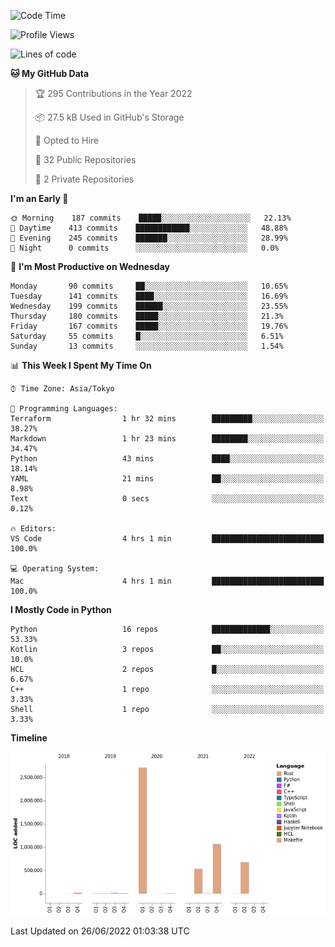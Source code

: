 <!--START_SECTION:waka-->
![Code Time](http://img.shields.io/badge/Code%20Time-0%20secs-blue)

![Profile Views](http://img.shields.io/badge/Profile%20Views-0-blue)

![Lines of code](https://img.shields.io/badge/From%20Hello%20World%20I%27ve%20Written-5%20Million%20lines%20of%20code-blue)

**🐱 My GitHub Data** 

> 🏆 295 Contributions in the Year 2022
 > 
> 📦 27.5 kB Used in GitHub's Storage 
 > 
> 💼 Opted to Hire
 > 
> 📜 32 Public Repositories 
 > 
> 🔑 2 Private Repositories  
 > 
**I'm an Early 🐤** 

```text
🌞 Morning    187 commits    █████░░░░░░░░░░░░░░░░░░░░   22.13% 
🌆 Daytime    413 commits    ████████████░░░░░░░░░░░░░   48.88% 
🌃 Evening    245 commits    ███████░░░░░░░░░░░░░░░░░░   28.99% 
🌙 Night      0 commits      ░░░░░░░░░░░░░░░░░░░░░░░░░   0.0%

```
📅 **I'm Most Productive on Wednesday** 

```text
Monday       90 commits     ██░░░░░░░░░░░░░░░░░░░░░░░   10.65% 
Tuesday      141 commits    ████░░░░░░░░░░░░░░░░░░░░░   16.69% 
Wednesday    199 commits    ██████░░░░░░░░░░░░░░░░░░░   23.55% 
Thursday     180 commits    █████░░░░░░░░░░░░░░░░░░░░   21.3% 
Friday       167 commits    █████░░░░░░░░░░░░░░░░░░░░   19.76% 
Saturday     55 commits     █░░░░░░░░░░░░░░░░░░░░░░░░   6.51% 
Sunday       13 commits     ░░░░░░░░░░░░░░░░░░░░░░░░░   1.54%

```


📊 **This Week I Spent My Time On** 

```text
⌚︎ Time Zone: Asia/Tokyo

💬 Programming Languages: 
Terraform                1 hr 32 mins        █████████░░░░░░░░░░░░░░░░   38.27% 
Markdown                 1 hr 23 mins        ████████░░░░░░░░░░░░░░░░░   34.47% 
Python                   43 mins             ████░░░░░░░░░░░░░░░░░░░░░   18.14% 
YAML                     21 mins             ██░░░░░░░░░░░░░░░░░░░░░░░   8.98% 
Text                     0 secs              ░░░░░░░░░░░░░░░░░░░░░░░░░   0.12%

🔥 Editors: 
VS Code                  4 hrs 1 min         █████████████████████████   100.0%

💻 Operating System: 
Mac                      4 hrs 1 min         █████████████████████████   100.0%

```

**I Mostly Code in Python** 

```text
Python                   16 repos            █████████████░░░░░░░░░░░░   53.33% 
Kotlin                   3 repos             ██░░░░░░░░░░░░░░░░░░░░░░░   10.0% 
HCL                      2 repos             █░░░░░░░░░░░░░░░░░░░░░░░░   6.67% 
C++                      1 repo              ░░░░░░░░░░░░░░░░░░░░░░░░░   3.33% 
Shell                    1 repo              ░░░░░░░░░░░░░░░░░░░░░░░░░   3.33%

```


**Timeline**

![Chart not found](https://raw.githubusercontent.com/kitagawa-hr/kitagawa-hr/main/charts/bar_graph.png) 


 Last Updated on 26/06/2022 01:03:38 UTC
<!--END_SECTION:waka-->
